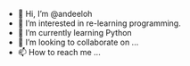 - 👋 Hi, I’m @andeeloh
- 👀 I’m interested in re-learning programming.
- 🌱 I’m currently learning Python
- 💞️ I’m looking to collaborate on <null>...
- 📫 How to reach me <null>...

<!---
andeeloh/andeeloh is a ✨ special ✨ repository because its `README.md` (this file) appears on your GitHub profile.
You can click the Preview link to take a look at your changes.
--->
